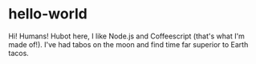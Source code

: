 # hello-world
Hi! Humans!
Hubot here, I like Node.js and Coffeescript (that's what I'm made of!).
I've had tabos on the moon and find time far superior to Earth tacos.
